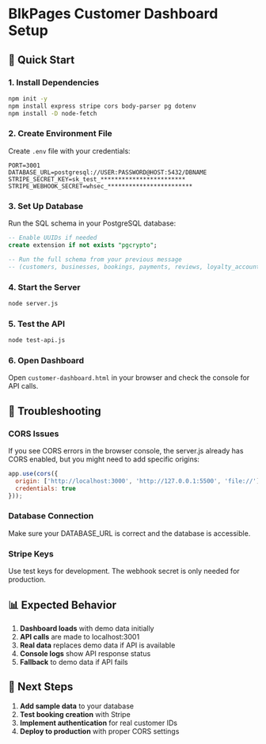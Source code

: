 # BlkPages Customer Dashboard Setup

## 🚀 Quick Start

### 1. Install Dependencies
```bash
npm init -y
npm install express stripe cors body-parser pg dotenv
npm install -D node-fetch
```

### 2. Create Environment File
Create `.env` file with your credentials:
```env
PORT=3001
DATABASE_URL=postgresql://USER:PASSWORD@HOST:5432/DBNAME
STRIPE_SECRET_KEY=sk_test_************************
STRIPE_WEBHOOK_SECRET=whsec_************************
```

### 3. Set Up Database
Run the SQL schema in your PostgreSQL database:
```sql
-- Enable UUIDs if needed
create extension if not exists "pgcrypto";

-- Run the full schema from your previous message
-- (customers, businesses, bookings, payments, reviews, loyalty_accounts, loyalty_transactions tables)
```

### 4. Start the Server
```bash
node server.js
```

### 5. Test the API
```bash
node test-api.js
```

### 6. Open Dashboard
Open `customer-dashboard.html` in your browser and check the console for API calls.

## 🔧 Troubleshooting

### CORS Issues
If you see CORS errors in the browser console, the server.js already has CORS enabled, but you might need to add specific origins:

```javascript
app.use(cors({
  origin: ['http://localhost:3000', 'http://127.0.0.1:5500', 'file://'],
  credentials: true
}));
```

### Database Connection
Make sure your DATABASE_URL is correct and the database is accessible.

### Stripe Keys
Use test keys for development. The webhook secret is only needed for production.

## 📊 Expected Behavior

1. **Dashboard loads** with demo data initially
2. **API calls** are made to localhost:3001
3. **Real data** replaces demo data if API is available
4. **Console logs** show API response status
5. **Fallback** to demo data if API fails

## 🎯 Next Steps

1. **Add sample data** to your database
2. **Test booking creation** with Stripe
3. **Implement authentication** for real customer IDs
4. **Deploy to production** with proper CORS settings

